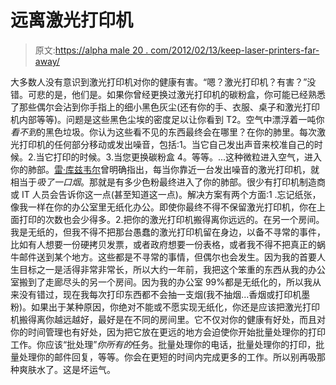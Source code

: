 # 远离激光打印机

> 原文:[https://alpha male 20 . com/2012/02/13/keep-laser-printers-far-away/](https://alphamale20.com/2012/02/13/keep-laser-printers-far-away/)

大多数人没有意识到激光打印机对你的健康有害。“嗯？激光打印机？有害？”没错。可悲的是，他们是。如果你曾经更换过激光打印机的碳粉盒，你可能已经熟悉了那些偶尔会沾到你手指上的细小黑色灰尘(还有你的手、衣服、桌子和激光打印机内部等等)。问题是这些黑色尘埃的密度足以让你看到 T2。空气中漂浮着一吨你*看不到*的黑色垃圾。你认为这些看不见的东西最终会在哪里？在你的肺里。每次激光打印机的任何部分移动或发出噪音，包括:1。当它自己发出声音来校准自己的时候。2.当它打印的时候。3.当您更换碳粉盒 4。等等。...这种微粒进入空气，进入你的肺部。[雷·库兹韦尔](http://en.wikipedia.org/wiki/Ray_Kurzweil)曾明确指出，每当你靠近一台发出噪音的激光打印机，就相当于*吸了一口烟*。那就是有多少色粉最终进入了你的肺部。很少有打印机制造商或 IT 人员会告诉你这一点(甚至知道这一点)。解决方案有两个方面:1 .忘记纸张，像我一样在你的办公室里无纸化办公。即使你最终不得不保留激光打印机，你在上面打印的次数也会少得多。2.把你的激光打印机搬得离你远远的。在另一个房间。我是无纸的，但我不得不把那台愚蠢的激光打印机留在身边，以备不寻常的事件，比如有人想要一份硬拷贝发票，或者政府想要一份表格，或者我不得不把真正的蜗牛邮件送到某个地方。这些都是不寻常的事情，但偶尔也会发生。因为我的首要人生目标之一是活得非常非常长，所以大约一年前，我把这个笨重的东西从我的办公室搬到了走廊尽头的另一个房间。因为我的办公室 99%都是无纸化的，所以我从来没有错过，现在我每次打印东西都不会抽一支烟(我不抽烟...香烟或打印机墨粉)。如果出于某种原因，你绝对不能或不愿实现无纸化，你还是应该把激光打印机搬得离你越远越好，最好是在不同的房间里。它不仅对你的健康有好处，而且对你的时间管理也有好处，因为把它放在更远的地方会迫使你开始批量处理你的打印工作。你应该“批处理”*你所有的*任务。批量处理你的电话，批量处理你的打印，批量处理你的邮件回复，等等。你会在更短的时间内完成更多的工作。所以别再吸那种爽肤水了。这是坏运气。
